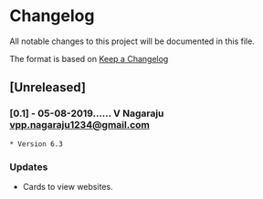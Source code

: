 # Changelog
All notable changes to this project will be documented in this file.

The format is based on [Keep a Changelog](https://keepachangelog.com/en/1.0.0/)

## [Unreleased]

### [0.1] - 05-08-2019...... V Nagaraju <vpp.nagaraju1234@gmail.com>
	* Version 6.3
### Updates

- Cards to view websites.
